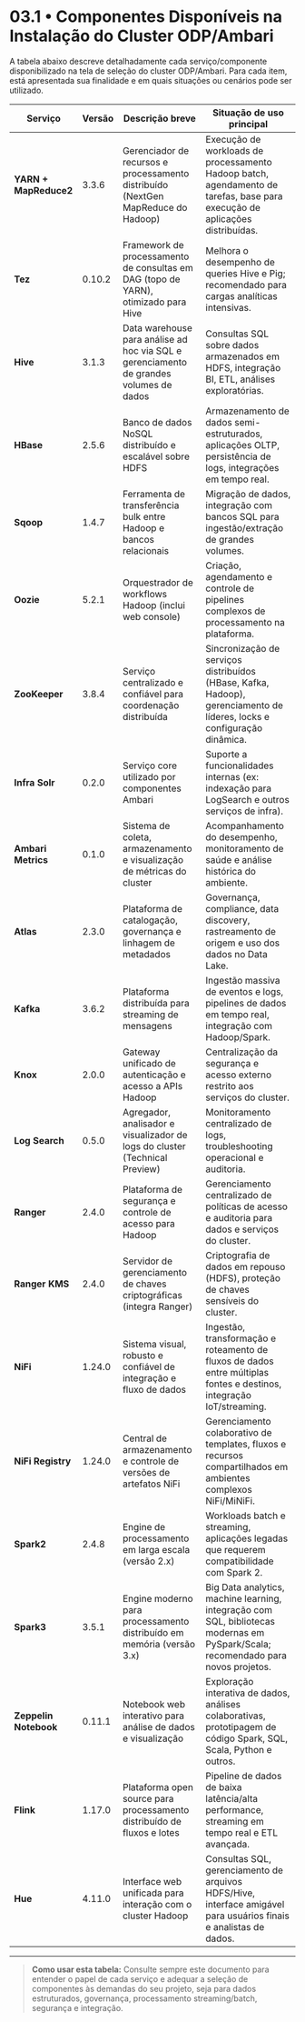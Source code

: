 # 03.1 • Componentes Disponíveis na Instalação do Cluster ODP/Ambari

A tabela abaixo descreve detalhadamente cada serviço/componente disponibilizado na tela de seleção do cluster ODP/Ambari. Para cada item, está apresentada sua finalidade e em quais situações ou cenários pode ser utilizado.

| Serviço             | Versão   | Descrição breve                                                                         | Situação de uso principal                                                                                                 |
|---------------------|----------|----------------------------------------------------------------------------------------|---------------------------------------------------------------------------------------------------------------------------|
| **YARN + MapReduce2** | 3.3.6  | Gerenciador de recursos e processamento distribuído (NextGen MapReduce do Hadoop)       | Execução de workloads de processamento Hadoop batch, agendamento de tarefas, base para execução de aplicações distribuídas.|
| **Tez**             | 0.10.2   | Framework de processamento de consultas em DAG (topo de YARN), otimizado para Hive      | Melhora o desempenho de queries Hive e Pig; recomendado para cargas analíticas intensivas.                                |
| **Hive**            | 3.1.3    | Data warehouse para análise ad hoc via SQL e gerenciamento de grandes volumes de dados  | Consultas SQL sobre dados armazenados em HDFS, integração BI, ETL, análises exploratórias.                                |
| **HBase**           | 2.5.6    | Banco de dados NoSQL distribuído e escalável sobre HDFS                                | Armazenamento de dados semi-estruturados, aplicações OLTP, persistência de logs, integrações em tempo real.               |
| **Sqoop**           | 1.4.7    | Ferramenta de transferência bulk entre Hadoop e bancos relacionais                      | Migração de dados, integração com bancos SQL para ingestão/extração de grandes volumes.                                   |
| **Oozie**           | 5.2.1    | Orquestrador de workflows Hadoop (inclui web console)                                  | Criação, agendamento e controle de pipelines complexos de processamento na plataforma.                                    |
| **ZooKeeper**       | 3.8.4    | Serviço centralizado e confiável para coordenação distribuída                          | Sincronização de serviços distribuídos (HBase, Kafka, Hadoop), gerenciamento de líderes, locks e configuração dinâmica.    |
| **Infra Solr**      | 0.2.0    | Serviço core utilizado por componentes Ambari                                          | Suporte a funcionalidades internas (ex: indexação para LogSearch e outros serviços de infra).                             |
| **Ambari Metrics**  | 0.1.0    | Sistema de coleta, armazenamento e visualização de métricas do cluster                 | Acompanhamento do desempenho, monitoramento de saúde e análise histórica do ambiente.                                     |
| **Atlas**           | 2.3.0    | Plataforma de catalogação, governança e linhagem de metadados                          | Governança, compliance, data discovery, rastreamento de origem e uso dos dados no Data Lake.                             |
| **Kafka**           | 3.6.2    | Plataforma distribuída para streaming de mensagens                                     | Ingestão massiva de eventos e logs, pipelines de dados em tempo real, integração com Hadoop/Spark.                        |
| **Knox**            | 2.0.0    | Gateway unificado de autenticação e acesso a APIs Hadoop                               | Centralização da segurança e acesso externo restrito aos serviços do cluster.                                             |
| **Log Search**      | 0.5.0    | Agregador, analisador e visualizador de logs do cluster (Technical Preview)            | Monitoramento centralizado de logs, troubleshooting operacional e auditoria.                                              |
| **Ranger**          | 2.4.0    | Plataforma de segurança e controle de acesso para Hadoop                               | Gerenciamento centralizado de políticas de acesso e auditoria para dados e serviços do cluster.                           |
| **Ranger KMS**      | 2.4.0    | Servidor de gerenciamento de chaves criptográficas (integra Ranger)                    | Criptografia de dados em repouso (HDFS), proteção de chaves sensíveis do cluster.                                         |
| **NiFi**            | 1.24.0   | Sistema visual, robusto e confiável de integração e fluxo de dados                     | Ingestão, transformação e roteamento de fluxos de dados entre múltiplas fontes e destinos, integração IoT/streaming.      |
| **NiFi Registry**   | 1.24.0   | Central de armazenamento e controle de versões de artefatos NiFi                       | Gerenciamento colaborativo de templates, fluxos e recursos compartilhados em ambientes complexos NiFi/MiNiFi.             |
| **Spark2**          | 2.4.8    | Engine de processamento em larga escala (versão 2.x)                                   | Workloads batch e streaming, aplicações legadas que requerem compatibilidade com Spark 2.                                 |
| **Spark3**          | 3.5.1    | Engine moderno para processamento distribuído em memória (versão 3.x)                  | Big Data analytics, machine learning, integração com SQL, bibliotecas modernas em PySpark/Scala; recomendado para novos projetos. |
| **Zeppelin Notebook** | 0.11.1 | Notebook web interativo para análise de dados e visualização                           | Exploração interativa de dados, análises colaborativas, prototipagem de código Spark, SQL, Scala, Python e outros.        |
| **Flink**           | 1.17.0   | Plataforma open source para processamento distribuído de fluxos e lotes                | Pipeline de dados de baixa latência/alta performance, streaming em tempo real e ETL avançada.                             |
| **Hue**             | 4.11.0   | Interface web unificada para interação com o cluster Hadoop                            | Consultas SQL, gerenciamento de arquivos HDFS/Hive, interface amigável para usuários finais e analistas de dados.         |

---

> **Como usar esta tabela:**
> Consulte sempre este documento para entender o papel de cada serviço e adequar a seleção de componentes às demandas do seu projeto, seja para dados estruturados, governança, processamento streaming/batch, segurança e integração.

